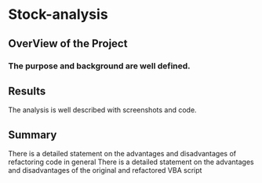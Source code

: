 # Stock-analysis
## OverView of the Project
### The purpose and background are well defined.
## Results
The analysis is well described with screenshots and code.
## Summary
There is a detailed statement on the advantages and disadvantages of refactoring code in general 
There is a detailed statement on the advantages and disadvantages of the original and refactored VBA script
